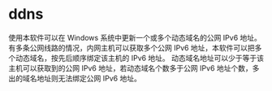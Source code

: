 # ddns
使用本软件可以在 Windows 系统中更新一个或多个动态域名的公网 IPv6 地址。
有多条公网线路的情况，内网主机可以获取多个公网 IPv6 地址，本软件可以把多个动态域名，按先后顺序绑定该主机的 IPv6 地址。
动态域名地址可以少于等于该主机可以获取到的公网 IPv6 地址，若动态域名个数多于公网 IPv6 地址个数，多出的域名地址则无法绑定公网 IPv6 地址。
